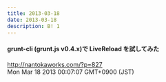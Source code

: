 ```yaml
---
title: 2013-03-18
date: 2013-03-18
description: B! 1
---
```


#### grunt-cli (grunt.js v0.4.x)で LiveReload を試してみた
http://nantokaworks.com/?p=827<br>
Mon Mar 18 2013 00:07:07 GMT+0900 (JST)<br>


